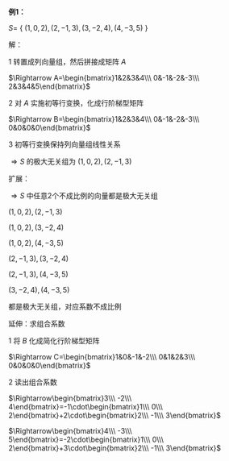 **例1：**    
    
 $S=$ { $(1,0,2),(2,-1,3),(3,-2,4),(4,-3,5)$ }    
    
解：    
    
1 转置成列向量组，然后拼接成矩阵 $A$     
    
 $\Rightarrow A=\begin{bmatrix}1&2&3&4\\\ 0&-1&-2&-3\\\ 2&3&4&5\end{bmatrix}$     
    
2 对 $A$ 实施初等行变换，化成行阶梯型矩阵    
    
 $\Rightarrow B=\begin{bmatrix}1&2&3&4\\\ 0&-1&-2&-3\\\ 0&0&0&0\end{bmatrix}$     
    
3 初等行变换保持列向量组线性关系    
    
 $\Rightarrow S$ 的极大无关组为 $(1,0,2),(2,-1,3)$     
    
扩展：    
    
 $\Rightarrow S$ 中任意2个不成比例的向量都是极大无关组    
    
 $(1,0,2),(2,-1,3)$     
    
 $(1,0,2),(3,-2,4)$     
    
 $(1,0,2),(4,-3,5)$     
    
 $(2,-1,3),(3,-2,4)$     
    
 $(2,-1,3),(4,-3,5)$     
    
 $(3,-2,4),(4,-3,5)$     
    
都是极大无关组，对应系数不成比例    
    
延伸：求组合系数    
    
1 将 $B$ 化成简化行阶梯型矩阵    
    
 $\Rightarrow C=\begin{bmatrix}1&0&-1&-2\\\ 0&1&2&3\\\ 0&0&0&0\end{bmatrix}$     
    
2 读出组合系数    
    
 $\Rightarrow\begin{bmatrix}3\\\ -2\\\ 4\end{bmatrix}=-1\cdot\begin{bmatrix}1\\\ 0\\\ 2\end{bmatrix}+2\cdot\begin{bmatrix}2\\\ -1\\\ 3\end{bmatrix}$     
    
 $\Rightarrow\begin{bmatrix}4\\\ -3\\\ 5\end{bmatrix}=-2\cdot\begin{bmatrix}1\\\ 0\\\ 2\end{bmatrix}+3\cdot\begin{bmatrix}2\\\ -1\\\ 3\end{bmatrix}$     
